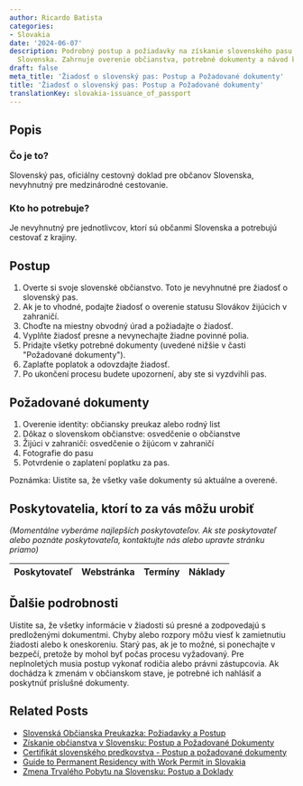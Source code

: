 ```yaml
---
author: Ricardo Batista
categories:
- Slovakia
date: '2024-06-07'
description: Podrobný postup a požiadavky na získanie slovenského pasu pre občanov
  Slovenska. Zahrnuje overenie občianstva, potrebné dokumenty a návod k žiadosti.
draft: false
meta_title: 'Žiadosť o slovenský pas: Postup a Požadované dokumenty'
title: 'Žiadosť o slovenský pas: Postup a Požadované dokumenty'
translationKey: slovakia-issuance_of_passport
---
```



## Popis
### Čo je to?
Slovenský pas, oficiálny cestovný doklad pre občanov Slovenska, nevyhnutný pre medzinárodné cestovanie.

### Kto ho potrebuje?
Je nevyhnutný pre jednotlivcov, ktorí sú občanmi Slovenska a potrebujú cestovať z krajiny.

## Postup
1. Overte si svoje slovenské občianstvo. Toto je nevyhnutné pre žiadosť o slovenský pas.
2. Ak je to vhodné, podajte žiadosť o overenie statusu Slovákov žijúcich v zahraničí.
3. Choďte na miestny obvodný úrad a požiadajte o žiadosť.
4. Vyplňte žiadosť presne a nevynechajte žiadne povinné polia.
5. Pridajte všetky potrebné dokumenty (uvedené nižšie v časti "Požadované dokumenty").
6. Zaplaťte poplatok a odovzdajte žiadosť.
7. Po ukončení procesu budete upozornení, aby ste si vyzdvihli pas.

## Požadované dokumenty
1. Overenie identity: občiansky preukaz alebo rodný list
2. Dôkaz o slovenskom občianstve: osvedčenie o občianstve
3. Žijúci v zahraničí: osvedčenie o žijúcom v zahraničí
4. Fotografie do pasu
5. Potvrdenie o zaplatení poplatku za pas.

Poznámka: Uistite sa, že všetky vaše dokumenty sú aktuálne a overené.

## Poskytovatelia, ktorí to za vás môžu urobiť
_(Momentálne vyberáme najlepších poskytovateľov. Ak ste poskytovateľ alebo poznáte poskytovateľa, kontaktujte nás alebo upravte stránku priamo)_

| Poskytovateľ    |     Webstránka  |     Termíny      |       Náklady    |
| :-------------: | :-------------: |  :-------------: | :-------------: |

## Ďalšie podrobnosti
Uistite sa, že všetky informácie v žiadosti sú presné a zodpovedajú s predloženými dokumentmi. Chyby alebo rozpory môžu viesť k zamietnutiu žiadosti alebo k oneskoreniu. Starý pas, ak je to možné, si ponechajte v bezpečí, pretože by mohol byť počas procesu vyžadovaný.
Pre neplnoletých musia postup vykonať rodičia alebo právni zástupcovia. Ak dochádza k zmenám v občianskom stave, je potrebné ich nahlásiť a poskytnúť príslušné dokumenty.
## Related Posts

- [Slovenská Občianska Preukazka: Požiadavky a Postup](https://tramitit.com/sk/guides/slovakia/vydanie_obcianskeho_preukazu/)
- [Získanie občianstva v Slovensku: Postup a Požadované Dokumenty](https://tramitit.com/sk/guides/slovakia/nadobudnutie_slovenskeho_obcianstva/)
- [Certifikát slovenského predkovstva - Postup a požadované dokumenty](https://tramitit.com/sk/guides/slovakia/osvedcenie_o_tradicii_slovenskeho_povodu/)
- [Guide to Permanent Residency with Work Permit in Slovakia](https://tramitit.com/sk/guides/slovakia/ziadost_o_pobyt_s_pracovnym_povolenim/)
- [Zmena Trvalého Pobytu na Slovensku: Postup a Doklady](https://tramitit.com/sk/guides/slovakia/zmena_trvaleho_pobytu/)
